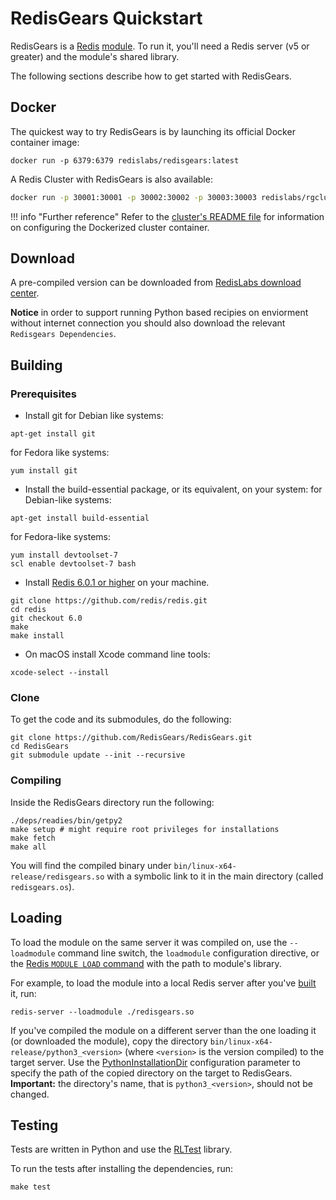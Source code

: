 # RedisGears Quickstart
RedisGears is a [Redis](glossary.md#redis) [module](glossary.md#module). To run it, you'll need a Redis server (v5 or greater) and the module's shared library.

The following sections describe how to get started with RedisGears.

## Docker
The quickest way to try RedisGears is by launching its official Docker container image:

```
docker run -p 6379:6379 redislabs/redisgears:latest
```

A Redis Cluster with RedisGears is also available:

```sh
docker run -p 30001:30001 -p 30002:30002 -p 30003:30003 redislabs/rgcluster:latest
```

!!! info "Further reference"
    Refer to the [cluster's README file](https://github.com/RedisGears/RedisGears/blob/master/recipes/cluster/README.md) for information on configuring the Dockerized cluster container.

## Download

A pre-compiled version can be downloaded from [RedisLabs download center](https://redislabs.com/download-center/modules/).

**Notice** in order to support running Python based recipies on enviorment without internet connection you should also download the relevant `Redisgears Dependencies`.

## Building

### Prerequisites
* Install git
for Debian like systems:
```
apt-get install git
```
for Fedora like systems:
```
yum install git
```


* Install the build-essential package, or its equivalent, on your system:
for Debian-like systems:
```
apt-get install build-essential
```
for Fedora-like systems:
```
yum install devtoolset-7
scl enable devtoolset-7 bash
```

* Install [Redis 6.0.1 or higher](https://redis.io/) on your machine.

```
git clone https://github.com/redis/redis.git
cd redis
git checkout 6.0
make
make install
```

* On macOS install Xcode command line tools:

```
xcode-select --install
```

### Clone
To get the code and its submodules, do the following:
```
git clone https://github.com/RedisGears/RedisGears.git
cd RedisGears
git submodule update --init --recursive
```

### Compiling
Inside the RedisGears directory run the following:

```
./deps/readies/bin/getpy2
make setup # might require root privileges for installations
make fetch
make all
```

You will find the compiled binary under `bin/linux-x64-release/redisgears.so` with a symbolic link to it in the main directory (called `redisgears.os`).

## Loading
To load the module on the same server it was compiled on, use the `--loadmodule` command line switch, the `loadmodule` configuration directive, or the [Redis `MODULE LOAD` command](https://redis.io/commands/module-load) with the path to module's library.

For example, to load the module into a local Redis server after you've [built](#building) it, run:
```
redis-server --loadmodule ./redisgears.so
```

If you've compiled the module on a different server than the one loading it (or downloaded the module), copy the directory `bin/linux-x64-release/python3_<version>` (where `<version>` is the version compiled) to the target server. Use the [PythonInstallationDir](configuration.md#pythoninstallationdir) configuration parameter to specify the path of the copied directory on the target to RedisGears. **Important:** the directory's name, that is `python3_<version>`, should not be changed.

## Testing
Tests are written in Python and use the [RLTest](https://github.com/RedisLabsModules/RLTest) library.

To run the tests after installing the dependencies, run:

```
make test
```
